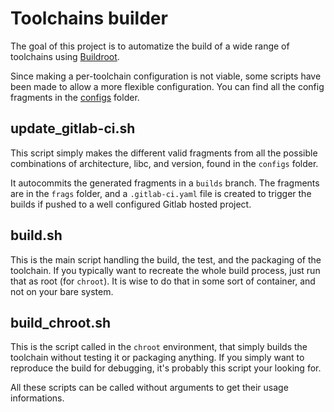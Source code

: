 # Toolchains builder

The goal of this project is to automatize the build of a wide range of toolchains using [Buildroot](https://buildroot.org).

Since making a per-toolchain configuration is not viable, some scripts have been made to allow a more flexible configuration.
You can find all the config fragments in the [configs](configs) folder.


## update_gitlab-ci.sh

This script simply makes the different valid fragments from all the possible combinations
of architecture, libc, and version, found in the `configs` folder.

It autocommits the generated fragments in a `builds` branch. The fragments are in the `frags`
folder, and a `.gitlab-ci.yaml` file is created to trigger the builds if pushed to a well
configured Gitlab hosted project.

## build.sh

This is the main script handling the build, the test, and the packaging of the toolchain. If 
you typically want to recreate the whole build process, just run that as root (for `chroot`). 
It is wise to do that in some sort of container, and not on your bare system.

## build_chroot.sh

This is the script called in the `chroot` environment, that simply builds the toolchain without 
testing it or packaging anything. If you simply want to reproduce the build for debugging, it's 
probably this script your looking for.


All these scripts can be called without arguments to get their usage informations.
